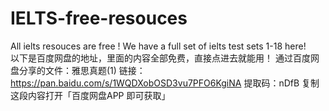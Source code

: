 # IELTS-free-resouces
All ielts resouces are free ! We have a full set of ielts test sets 1-18 here!<br>
以下是百度网盘的地址，里面的内容全部免费，直接点进去就能用！
通过百度网盘分享的文件：雅思真题(1)
链接：https://pan.baidu.com/s/1WQDXobOSD3vu7PFO6KgiNA 
提取码：nDfB 
复制这段内容打开「百度网盘APP 即可获取」
